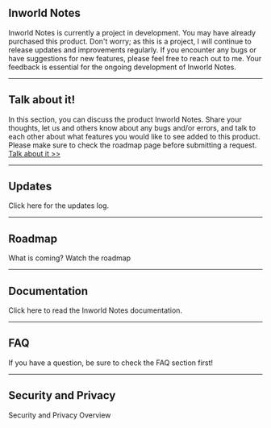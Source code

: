 ## Inworld Notes
Inworld Notes is currently a project in development. You may have already purchased this product. Don't worry; as this is a project, I will continue to release updates and improvements regularly. If you encounter any bugs or have suggestions for new features, please feel free to reach out to me. Your feedback is essential for the ongoing development of Inworld Notes. 

---

## Talk about it!
In this section, you can discuss the product Inworld Notes. Share your thoughts, let us and others know about any bugs and/or errors, and talk to each other about what features you would like to see added to this product. Please make sure to check the roadmap page before submitting a request.<br>
<a href="https://www.tapatalk.com/groups/jolt/viewtopic.php?f=2&t=3" target="_blank" rel="noopener noreferrer">Talk about it >></a>

---

## Updates
Click here for the updates log.

---

## Roadmap
What is coming?
Watch the roadmap

---

## Documentation
Click here to read the Inworld Notes documentation. 

---

## FAQ
If you have a question, be sure to check the FAQ section first! 

---

## Security and Privacy
Security and Privacy Overview